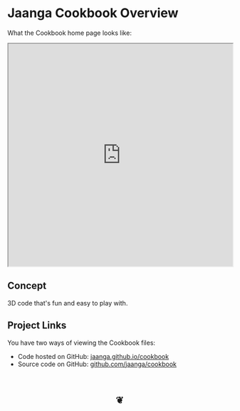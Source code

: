 Jaanga Cookbook Overview
========================

What the Cookbook home page looks like:
<iframe src="http://jaanga.github.io/cookbook/" width=100% height=500px>
There is an `iframe` here. It is not visible when viewed on github.com/jaanga. To view, please go to jaanga.github.io.
</iframe>

## Concept
3D code that's fun and easy to play with.

## Project Links

You have two ways of viewing the Cookbook files:

* Code hosted on GitHub: [jaanga.github.io/cookbook]( http://jaanga.github.io/cookbook/ "view the files as apps." )
* Source code on GitHub: [github.com/jaanga/cookbook]( https://github.com/jaanga/cookbook/ "View the files as source code." )


<br>
<center><h2>&#x2766;</h2></center>




